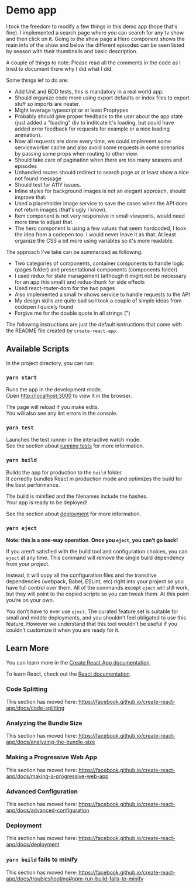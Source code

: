 # Demo app

I took the freedom to modify a few things in this demo app (hope that's fine). I implemented a search page where you can search for any tv show and then click on it.
Going to the show page a Hero component shows the main info of the show and below the different episodes can be seen listed by season with their thumbnails and basic description.

A couple of things to note: Please read all the comments in the code as I tried to document there why I did what I did.

Some things lef to do are:

- Add Unit and BDD tests, this is mandatory in a real world app.
- Should organize code more using export defaults or index files to export stuff so imports are neater.
- Might leverage typescript or at least Proptypes
- Probably should give proper feedback to the user about the app state (just added a "loading" div to inditcate it's loading, but could have added error feedback for requests for example or a nice loading animation).
- Now all requests are done every time, we could implement some serviceworker cache and also avoid some requests in some scenarios by passing some props when routing to other view.
- Should take care of pagination when there are too many seasons and episodes
- Unhandled routes should redirect to search page or at least show a nice not found message
- Should test for A11Y issues.
- Inline styles for background images is not an elegant approach, should improve that.
- Used a placeholder image service to save the cases when the API does not return images (that's ugly I know).
- Item component is not very responsive in small viewports, would need more time to adjust that.
- The hero component is using a few values that seem hardcoded, I took the idea from a codepen too. I would never leave it as that. At least organize the CSS a bit more using variables so it's more readable.

The approach I've take can be summarized as following:

- Two categories of components, container components to handle logic (pages folder) and presentational components (components folder)
- I used redux for state management (although it might not be necessary for an app this small) and redux-thunk for side effects
- Used react-router-dom for the two pages
- Also implemented a small tv shows service to handle requests to the API
- My design skills are quite bad so I took a couple of simple ideas from codepen I quickly found
- Forgive me for the double quote in all strings (")

The following instructions are just the default isntructions that come with the README file created by `create-react-app`.

## Available Scripts

In the project directory, you can run:

### `yarn start`

Runs the app in the development mode.<br />
Open [http://localhost:3000](http://localhost:3000) to view it in the browser.

The page will reload if you make edits.<br />
You will also see any lint errors in the console.

### `yarn test`

Launches the test runner in the interactive watch mode.<br />
See the section about [running tests](https://facebook.github.io/create-react-app/docs/running-tests) for more information.

### `yarn build`

Builds the app for production to the `build` folder.<br />
It correctly bundles React in production mode and optimizes the build for the best performance.

The build is minified and the filenames include the hashes.<br />
Your app is ready to be deployed!

See the section about [deployment](https://facebook.github.io/create-react-app/docs/deployment) for more information.

### `yarn eject`

**Note: this is a one-way operation. Once you `eject`, you can’t go back!**

If you aren’t satisfied with the build tool and configuration choices, you can `eject` at any time. This command will remove the single build dependency from your project.

Instead, it will copy all the configuration files and the transitive dependencies (webpack, Babel, ESLint, etc) right into your project so you have full control over them. All of the commands except `eject` will still work, but they will point to the copied scripts so you can tweak them. At this point you’re on your own.

You don’t have to ever use `eject`. The curated feature set is suitable for small and middle deployments, and you shouldn’t feel obligated to use this feature. However we understand that this tool wouldn’t be useful if you couldn’t customize it when you are ready for it.

## Learn More

You can learn more in the [Create React App documentation](https://facebook.github.io/create-react-app/docs/getting-started).

To learn React, check out the [React documentation](https://reactjs.org/).

### Code Splitting

This section has moved here: https://facebook.github.io/create-react-app/docs/code-splitting

### Analyzing the Bundle Size

This section has moved here: https://facebook.github.io/create-react-app/docs/analyzing-the-bundle-size

### Making a Progressive Web App

This section has moved here: https://facebook.github.io/create-react-app/docs/making-a-progressive-web-app

### Advanced Configuration

This section has moved here: https://facebook.github.io/create-react-app/docs/advanced-configuration

### Deployment

This section has moved here: https://facebook.github.io/create-react-app/docs/deployment

### `yarn build` fails to minify

This section has moved here: https://facebook.github.io/create-react-app/docs/troubleshooting#npm-run-build-fails-to-minify
